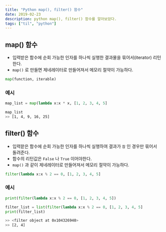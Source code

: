 ```yaml
---
title: "Python map(), filter() 함수"
date: 2019-02-23
description: python map(), filter() 함수를 알아보았다.
tags: ["til", "python"]
---
```


## map() 함수

- 입력받은 함수에 순회 가능한 인자를 하나씩 실행한 결과물을 묶어서(iterator) 리턴한다.
- `map()` 로 만들면 제네레이터로 만들어져서 메모리 절약이 가능하다.

```python
map(function, iterable)
```

### 예시

```python
map_list = map(lambda x:x * x, [1, 2, 3, 4, 5]
```

```bash
map_list
>> [1, 4, 9, 16, 25]
```

## filter() 함수

- 입력핟은 함수에 순회 가능한 인자를 하나씩 실행하여 결과가 `참` 인 경우만 묶어서 돌려준다.
- 함수의 리턴값은 `False` 나 `True` 이어야한다.
- `map()` 과 같이 제네레이터로 만들어져서 메모리 절약이 가능하다.

```python
filter(lambda x:x % 2 == 0, [1, 2, 3, 4, 5]
```

### 예시

```python
print(filter(lambda x:x % 2 == 0, [1, 2, 3, 4, 5])

filter_list = list(filter(lambda x:x % 2 == 0, [1, 2, 3, 4, 5]
print(filter_list)
```

```bash
>> <filter object at 0x104326940>
>> [2, 4]
```
